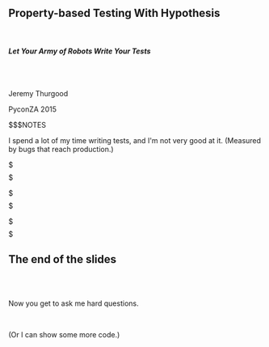 ## Property-based Testing With Hypothesis

<br/>

#### _Let Your Army of Robots Write Your Tests_

<br/>

<br/>

Jeremy Thurgood

PyconZA 2015

$$$NOTES

I spend a lot of my time writing tests, and I'm not very good at it.
(Measured by bugs that reach production.)

$$$
$$$

<!-- @include 1_what_is_property_based_testing.part.md -->

$$$
$$$

<!-- @include 2_hypothesis.part.md -->

$$$
$$$

## The end of the slides

<br/><br/>

Now you get to ask me hard questions.

<br/>

(Or I can show some more code.)

